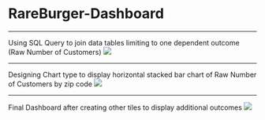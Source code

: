 # RareBurger-Dashboard
***

Using SQL Query to join data tables limiting to one dependent outcome (Raw Number of Customers)
<image src="/Resources/joining_tables.png">

* * * *


Designing Chart type to display horizontal stacked bar chart of Raw Number of Customers by zip code
<image src="/Resources/first_tile_dashboard.png">

* * * *


Final Dashboard after creating other tiles to display additional outcomes
<image src="/Resources/final_dashboard.png">

